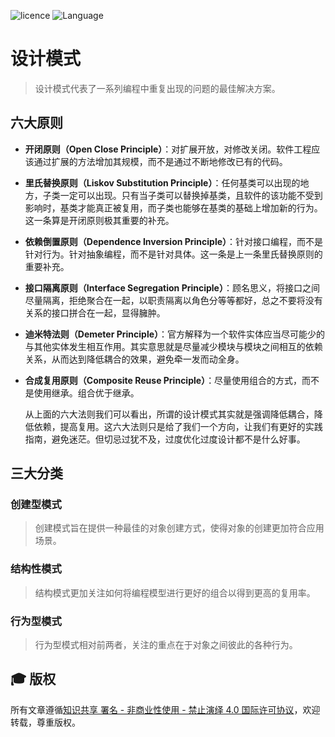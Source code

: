 ![licence](https://img.shields.io/badge/licence-BY--NC--ND%204.0-blue.svg)
![Language](https://img.shields.io/badge/Language-%E4%B8%AD%E6%96%87-red.svg)

# 设计模式

> 设计模式代表了一系列编程中重复出现的问题的最佳解决方案。

## 六大原则

- **开闭原则（Open Close Principle）**：对扩展开放，对修改关闭。软件工程应该通过扩展的方法增加其规模，而不是通过不断地修改已有的代码。
- **里氏替换原则（Liskov Substitution Principle）**：任何基类可以出现的地方，子类一定可以出现。只有当子类可以替换掉基类，且软件的该功能不受到影响时，基类才能真正被复用，而子类也能够在基类的基础上增加新的行为。这一条算是开闭原则极其重要的补充。
- **依赖倒置原则（Dependence Inversion Principle）**：针对接口编程，而不是针对行为。针对抽象编程，而不是针对具体。这一条是上一条里氏替换原则的重要补充。
- **接口隔离原则（Interface Segregation Principle）**：顾名思义，将接口之间尽量隔离，拒绝聚合在一起，以职责隔离以角色分等等都好，总之不要将没有关系的接口拼合在一起，显得臃肿。
- **迪米特法则（Demeter Principle）**：官方解释为一个软件实体应当尽可能少的与其他实体发生相互作用。其实意思就是尽量减少模块与模块之间相互的依赖关系，从而达到降低耦合的效果，避免牵一发而动全身。
- **合成复用原则（Composite Reuse Principle）**：尽量使用组合的方式，而不是使用继承。组合优于继承。

  从上面的六大法则我们可以看出，所谓的设计模式其实就是强调降低耦合，降低依赖，提高复用。这六大法则只是给了我们一个方向，让我们有更好的实践指南，避免迷茫。但切忌过犹不及，过度优化过度设计都不是什么好事。

## 三大分类

### 创建型模式

> 创建模式旨在提供一种最佳的对象创建方式，使得对象的创建更加符合应用场景。

### 结构性模式

> 结构模式更加关注如何将编程模型进行更好的组合以得到更高的复用率。

### 行为型模式

> 行为型模式相对前两者，关注的重点在于对象之间彼此的各种行为。

## :mortar_board: 版权
所有文章遵循[知识共享 署名 - 非商业性使用 - 禁止演绎 4.0 国际许可协议](https://creativecommons.org/licenses/by-nc-nd/4.0/deed.zh)，欢迎转载，尊重版权。
